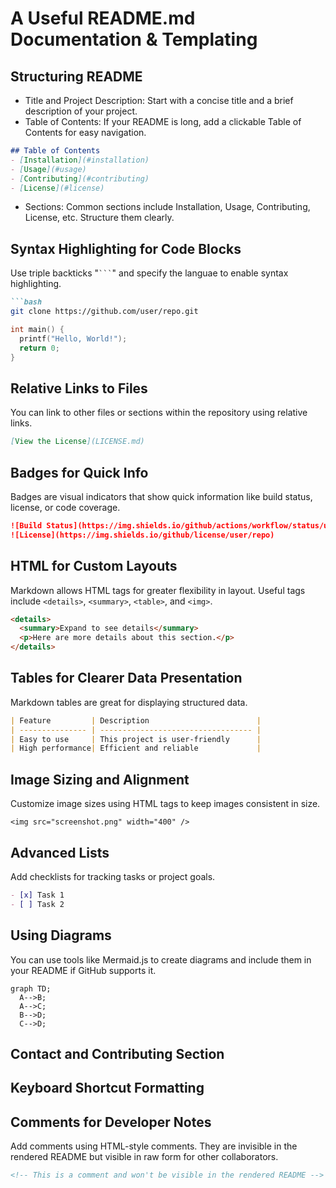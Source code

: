 # A Useful README.md Documentation & Templating

## Structuring README

- Title and Project Description: Start with a concise title and a brief description of your project.
- Table of Contents: If your README is long, add a clickable Table of Contents for easy navigation.

```markdown
## Table of Contents
- [Installation](#installation)
- [Usage](#usage)
- [Contributing](#contributing)
- [License](#license)
```

- Sections: Common sections include Installation, Usage, Contributing, License, etc. Structure them clearly.

## Syntax Highlighting for Code Blocks

Use triple backticks "` ``` `" and specify the languae to enable syntax highlighting.

```markdown
```bash
git clone https://github.com/user/repo.git
```

```c
int main() {
  printf("Hello, World!");
  return 0;
}
```
## Relative Links to Files
You can link to other files or sections within the repository using relative links.

```markdown
[View the License](LICENSE.md)
```

## Badges for Quick Info

Badges are visual indicators that show quick information like build status, license, or code coverage.

```markdown
![Build Status](https://img.shields.io/github/actions/workflow/status/user/repo/main.yml)
![License](https://img.shields.io/github/license/user/repo)
```

## HTML for Custom Layouts

Markdown allows HTML tags for greater flexibility in layout. Useful tags include `<details>`, `<summary>`, `<table>`, and `<img>`.

```markdown
<details>
  <summary>Expand to see details</summary>
  <p>Here are more details about this section.</p>
</details>
```

## Tables for Clearer Data Presentation

Markdown tables are great for displaying structured data.

```markdown
| Feature         | Description                        |
| --------------- | ---------------------------------- |
| Easy to use     | This project is user-friendly      |
| High performance| Efficient and reliable             |
```

## Image Sizing and Alignment

Customize image sizes using HTML tags to keep images consistent in size.

`<img src="screenshot.png" width="400" />`

## Advanced Lists

Add checklists for tracking tasks or project goals.

```markdown
- [x] Task 1
- [ ] Task 2
```

## Using Diagrams

You can use tools like Mermaid.js to create diagrams and include them in your README if GitHub supports it.

```mermaid
graph TD;
  A-->B;
  A-->C;
  B-->D;
  C-->D;
```

## Contact and Contributing Section

## Keyboard Shortcut Formatting

## Comments for Developer Notes

Add comments using HTML-style comments. They are invisible in the rendered README but visible in raw form for other collaborators.

```html
<!-- This is a comment and won't be visible in the rendered README -->
```
